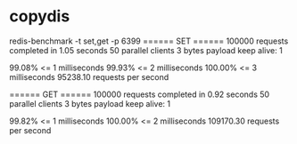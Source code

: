# copydis

redis-benchmark -t set,get  -p 6399
====== SET ======
  100000 requests completed in 1.05 seconds
  50 parallel clients
  3 bytes payload
  keep alive: 1

99.08% <= 1 milliseconds
99.93% <= 2 milliseconds
100.00% <= 3 milliseconds
95238.10 requests per second

====== GET ======
  100000 requests completed in 0.92 seconds
  50 parallel clients
  3 bytes payload
  keep alive: 1

99.82% <= 1 milliseconds
100.00% <= 2 milliseconds
109170.30 requests per second
